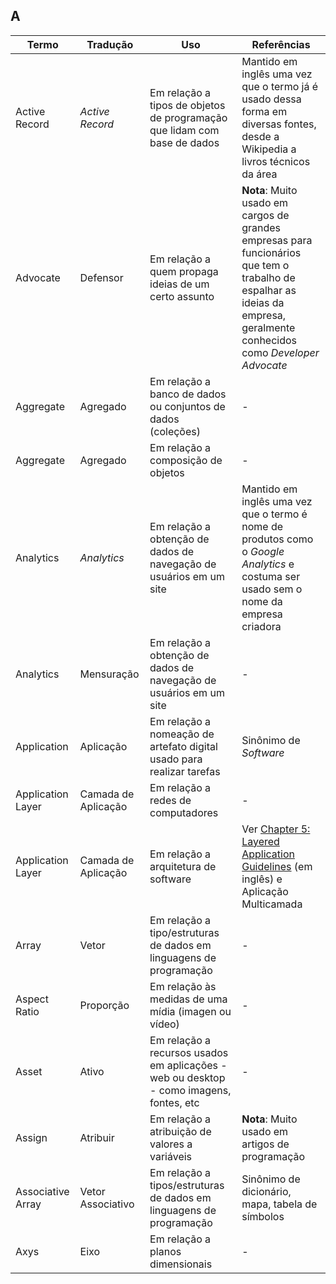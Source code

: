 ## A
Termo | Tradução | Uso | Referências
--- | --- | --- | ---
Active Record | *Active Record* | Em relação a tipos de objetos de programação que lidam com base de dados | Mantido em inglês uma vez que o termo já é usado dessa forma em diversas fontes, desde a Wikipedia a livros técnicos da área
Advocate | Defensor | Em relação a quem propaga ideias de um certo assunto | **Nota**: Muito usado em cargos de grandes empresas para funcionários que tem o trabalho de espalhar as ideias da empresa, geralmente conhecidos como *Developer Advocate*
Aggregate | Agregado | Em relação a banco de dados ou conjuntos de dados (coleções) | -
Aggregate | Agregado | Em relação a composição de objetos | -
Analytics | *Analytics* | Em relação a obtenção de dados de navegação de usuários em um site | Mantido em inglês uma vez que o termo é nome de produtos como o *Google Analytics* e costuma ser usado sem o nome da empresa criadora
Analytics | Mensuração | Em relação a obtenção de dados de navegação de usuários em um site | - 
Application | Aplicação | Em relação a nomeação de artefato digital usado para realizar tarefas | Sinônimo de *Software*
Application Layer | Camada de Aplicação | Em relação a redes de computadores | -
Application Layer | Camada de Aplicação | Em relação a arquitetura de software | Ver [Chapter 5: Layered Application Guidelines](https://msdn.microsoft.com/en-us/library/ee658109.aspx) (em inglês) e Aplicação Multicamada 
Array | Vetor | Em relação a tipo/estruturas de dados em linguagens de programação | -
Aspect Ratio | Proporção | Em relação às medidas de uma mídia (imagen ou vídeo) | -
Asset | Ativo | Em relação a recursos usados em aplicações - web ou desktop - como imagens, fontes, etc | -
Assign | Atribuir | Em relação a atribuição de valores a variáveis | **Nota**: Muito usado em artigos de programação
Associative Array | Vetor Associativo | Em relação a tipos/estruturas de dados em linguagens de programação | Sinônimo de dicionário, mapa, tabela de símbolos
Axys | Eixo | Em relação a planos dimensionais | -
